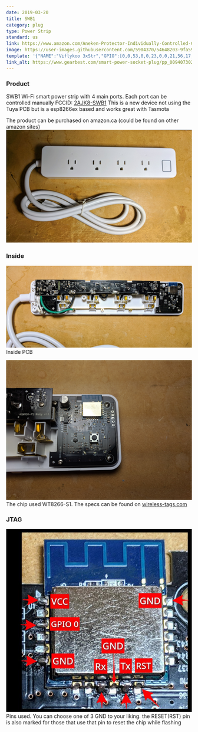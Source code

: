 ```yaml
---
date: 2019-03-20
title: SWB1
category: plug
type: Power Strip
standard: us
link: https://www.amazon.com/Aneken-Protector-Individually-Controlled-Compatible/dp/B07FDX6XZ6
image: https://user-images.githubusercontent.com/5904370/54648203-9fa59900-4aa5-11e9-9701-f3586d9375da.png
template: '{"NAME":"Viflykoo 3xStr","GPIO":[0,0,53,0,0,23,0,0,21,56,17,24,22],"FLAG":1,"BASE":18}'
link_alt: https://www.gearbest.com/smart-power-socket-plug/pp_009407302242.html
---
```

### Product
SWB1 Wi-Fi smart power strip with 4 main ports. Each port can be controlled manually
FCCID: [2AJK8-SWB1](https://fccid.io/2AJK8-SWB1/User-Manual/User-Manual-3453950)
This is a new device not using the Tuya PCB but is a esp8266ex based and works great with Tasmota

The product can be purchased on amazon.ca (could be found on other amazon sites)
![SWB1-power_strip](https://raw.githubusercontent.com/rigorm/Tasmota-contrib/master/SWB1-power_strip.jpg)

### Inside
![SWB1-inside](https://raw.githubusercontent.com/rigorm/Tasmota-contrib/master/SWB1-inside.jpg)
Inside PCB

![SWB1-WT8288-S1](https://raw.githubusercontent.com/rigorm/Tasmota-contrib/master/SWB1-WT8288-S1.jpg)
The chip used WT8266-S1. The specs can be found on [wireless-tags.com](http://www.wireless-tags.com)

### JTAG
![WT8266-S1_annoted](https://raw.githubusercontent.com/rigorm/Tasmota-contrib/master/WT8266-S1_annoted.jpg)
Pins used. You can choose one of 3 GND to your liking. the RESET(RST) pin is also marked for those that use that pin to reset the chip while flashing
